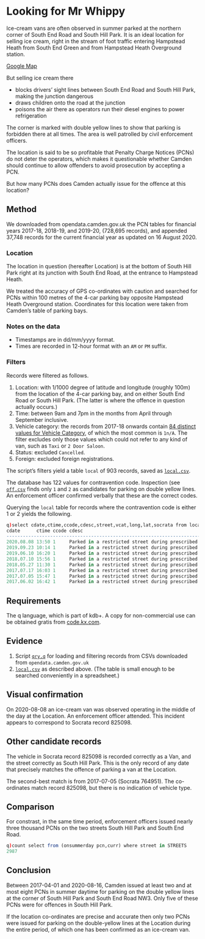 Looking for Mr Whippy
=====================



Ice-cream vans are often observed in summer parked at the northern corner of South End Road and South Hill Park. It is an ideal location for selling ice cream, right in the stream of foot traffic entering Hampstead Heath from South End Green and from Hampstead Heath Overground station. 

[Google Map](https://goo.gl/maps/JchNf7Kv4x5AEKu67)

But selling ice cream there

-   blocks drivers’ sight lines between South End Road and South Hill Park, making the junction dangerous 
-   draws children onto the road at the junction 
-   poisons the air there as operators run their diesel engines to power refrigeration 

The corner is marked with double yellow lines to show that parking is forbidden there at all times. The area is well patrolled by civil enforcement officers. 

The location is said to be so profitable that Penalty Charge Notices (PCNs) do not deter the operators, which makes it questionable whether Camden should continue to allow offenders to avoid prosecution by accepting a PCN. 

But how many PCNs does Camden actually issue for the offence at this location? 


Method
------
We downloaded from opendata.camden.gov.uk the PCN tables for financial years 2017-18, 2018-19, and 2019-20, (728,695 records), and appended 37,748 records for the current financial year as updated on 16 August 2020.


### Location

The location in question (hereafter Location) is at the bottom of South Hill Park right at its junction with South End Road, at the entrance to Hampstead Heath. 

We treated the accuracy of GPS co-ordinates with caution and searched for PCNs within 100 metres of the 4-car parking bay opposite Hampstead Heath Overground station. Coordinates for this location were taken from Camden’s table of parking bays.


###  Notes on the data

-   Timestamps are in dd/mm/yyyy format. 
-   Times are recorded in 12-hour format with an `AM` or `PM` suffix.


### Filters

Records were filtered as follows.

1.  Location: with 1/1000 degree of latitude and longitude (roughly 100m) from the location of the 4-car parking bay, and on either South End Road or South Hill Park. (The latter is where the offence in question actually occurs.)
2.  Time: between 9am and 7pm in the months from April through September inclusive.
3.  Vehicle category: the records from 2017-18 onwards contain [84 distinct values for Vehicle Category](vt.csv), of which the most common is `1n/A`. The filter excludes only those values which could not refer to any kind of van, such as `Taxi` or `2 Door Saloon`. 
4.  Status: excluded `Cancelled`.
5.  Foreign: excluded foreign registrations.

The script’s filters yield a table `local` of 903 records, saved as [`local.csv`](local.csv).

The database has 122 values for contravention code. 
Inspection (see [`off.csv`](off.csv) finds only `1` and `2` as candidates for parking on double yellow lines.
An enforcement officer confirmed verbally that these are the correct codes.

Querying the `local` table for records where the contravention code is either 1 or 2 yields the following.

```q
q)select cdate,ctime,ccode,cdesc,street,vcat,long,lat,socrata from local where ccode in 1 2
cdate      ctime ccode cdesc                                                 street          vcat    long      lat      socrata
-------------------------------------------------------------------------------------------------------------------------------
2020.08.08 13:50 1     Parked in a restricted street during prescribed hours SOUTH HILL PARK Van     -0.166066 51.55535 825098
2019.09.23 10:14 1     Parked in a restricted street during prescribed hours SOUTH END ROAD  Van     -0.166336 51.55511 767090
2019.06.10 16:20 1     Parked in a restricted street during prescribed hours SOUTH HILL PARK 1n/A    -0.166536 51.55519 752449
2018.07.10 15:56 1     Parked in a restricted street during prescribed hours SOUTH HILL PARK Box Van -0.16554  51.55542 809700
2018.05.27 11:30 1     Parked in a restricted street during prescribed hours SOUTH END ROAD  1n/A    -0.166378 51.5553  811309
2017.07.17 16:03 1     Parked in a restricted street during prescribed hours SOUTH HILL PARK 1n/A    -0.16647  51.55559 792802
2017.07.05 15:47 1     Parked in a restricted street during prescribed hours SOUTH HILL PARK 1n/A    -0.166077 51.55535 764951
2017.06.02 16:42 1     Parked in a restricted street during prescribed hours SOUTH END ROAD  1n/A    -0.165883 51.55486 783456
```


Requirements
------------
The q language, which is part of kdb+. 
A copy for non-commercial use can be obtained gratis from [code.kx.com](https://code.kx.com/q/learn/install/).


Evidence
--------
1.  Script [`qry.q`](qry.q) for loading and filtering records from CSVs downloaded from `opendata.camden.gov.uk`
2.  [`local.csv`](local.csv) as described above. (The table is small enough to be searched conveniently in a spreadsheet.)


Visual confirmation
-------------------
On 2020-08-08 an ice-cream van was observed operating in the middle of the day at the Location. An enforcement officer attended. This incident appears to correspond to Socrata record 825098. 


Other candidate records
-----------------------
The vehicle in Socrata record 825098 is recorded correctly as a Van, and the street correctly as South Hill Park.
This is the only record of any date that precisely matches the offence of parking a van at the Location. 

The second-best match is from 2017-07-05 (Socrata 764951). The co-ordinates match record 825098, but there is no indication of vehicle type. 


Comparison
----------
For constrast, in the same time period, enforcement officers issued nearly three thousand PCNs on the two streets South Hill Park and South End Road.

```q
q)count select from (onsummerday pcn,curr) where street in STREETS
2987
```


Conclusion
----------
Between 2017-04-01 and 2020-08-16, Camden issued at least two and at most eight PCNs in summer daytime for parking on the double yellow lines at the corner of South Hill Park and South End Road NW3. Only five of these PCNs were for offences in South Hill Park.

If the location co-ordinates are precise and accurate then only two PCNs were issued for parking on the double-yellow lines at the Location during the entire period, of which one has been confirmed as an ice-cream van. 


